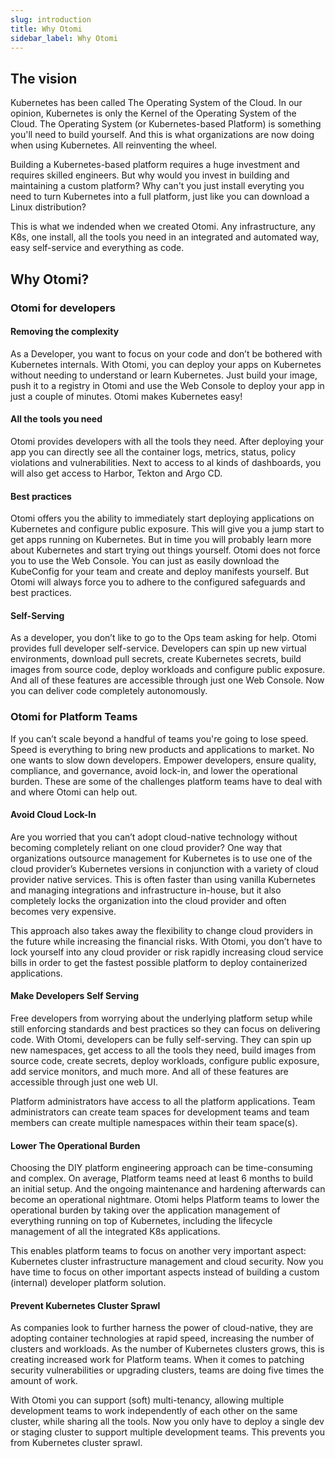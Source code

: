 ```yaml
---
slug: introduction
title: Why Otomi
sidebar_label: Why Otomi
---
```


## The vision
Kubernetes has been called The Operating System of the Cloud. In our opinion, Kubernetes is only the Kernel of the Operating System of the Cloud. The Operating System (or Kubernetes-based Platform) is something you'll need to build yourself. And this is what organizations are now doing when using Kubernetes. All reinventing the wheel.

Building a Kubernetes-based platform requires a huge investment and requires skilled engineers. But why would you invest in building and maintaining a custom platform? Why can't you just install everyting you need to turn Kubernetes into a full platform, just like you can download a Linux distribution? 

This is what we indended when we created Otomi. Any infrastructure, any K8s, one install, all the tools you need in an integrated and automated way, easy self-service and everything as code.

## Why Otomi?

### Otomi for developers

#### Removing the complexity
As a Developer, you want to focus on your code and don’t be bothered with Kubernetes internals. With Otomi, you can deploy your apps on Kubernetes without needing to understand or learn Kubernetes. Just build your image, push it to a registry in Otomi and use the Web Console to deploy your app in just a couple of minutes. Otomi makes Kubernetes easy!

#### All the tools you need
Otomi provides developers with all the tools they need. After deploying your app you can directly see all the container logs, metrics, status, policy violations and vulnerabilities. Next to access to al kinds of dashboards, you will also get access to Harbor, Tekton and Argo CD. 

#### Best practices
Otomi offers you the ability to immediately start deploying applications on Kubernetes and configure public exposure. This will give you a jump start to get apps running on Kubernetes. But in time you will probably learn more about Kubernetes and start trying out things yourself. Otomi does not force you to use the Web Console. You can just as easily download the KubeConfig for your team and create and deploy manifests yourself. But Otomi will always force you to adhere to the configured safeguards and best practices.

#### Self-Serving
As a developer, you don’t like to go to the Ops team asking for help. Otomi provides full developer self-service. Developers can spin up new virtual environments, download pull secrets, create Kubernetes secrets, build images from source code, deploy workloads and configure public exposure. And all of these features are accessible through just one Web Console. Now you can deliver code completely autonomously.

### Otomi for Platform Teams
If you can’t scale beyond a handful of teams you're going to lose speed. Speed is everything to bring new products and applications to market. No one wants to slow down developers. Empower developers, ensure quality, compliance, and governance, avoid lock-in, and lower the operational burden. These are some of the challenges platform teams have to deal with and where Otomi can help out.

#### Avoid Cloud Lock-In
Are you worried that you can’t adopt cloud-native technology without becoming completely reliant on one cloud provider? One way that organizations outsource management for Kubernetes is to use one of the cloud provider’s Kubernetes versions in conjunction with a variety of cloud provider native services. This is often faster than using vanilla Kubernetes and managing integrations and infrastructure in-house, but it also completely locks the organization into the cloud provider and often becomes very expensive.

This approach also takes away the flexibility to change cloud providers in the future while increasing the financial risks. With Otomi, you don’t have to lock yourself into any cloud provider or risk rapidly increasing cloud service bills in order to get the fastest possible platform to deploy containerized applications.

#### Make Developers Self Serving
Free developers from worrying about the underlying platform setup while still enforcing standards and best practices so they can focus on delivering code. With Otomi, developers can be fully self-serving. They can spin up new namespaces, get access to all the tools they need, build images from source code, create secrets, deploy workloads, configure public exposure, add service monitors, and much more. And all of these features are accessible through just one web UI.

Platform administrators have access to all the platform applications. Team administrators can create team spaces for development teams and team members can create multiple namespaces within their team space(s).

#### Lower The Operational Burden
Choosing the DIY platform engineering approach can be time-consuming and complex. On average, Platform teams need at least 6 months to build an initial setup. And the ongoing maintenance and hardening afterwards can become an operational nightmare. Otomi helps Platform teams to lower the operational burden by taking over the application management of everything running on top of Kubernetes, including the lifecycle management of all the integrated K8s applications.

This enables platform teams to focus on another very important aspect: Kubernetes cluster infrastructure management and cloud security. Now you have time to focus on other important aspects instead of building a custom (internal) developer platform solution.

#### Prevent Kubernetes Cluster Sprawl
As companies look to further harness the power of cloud-native, they are adopting container technologies at rapid speed, increasing the number of clusters and workloads. As the number of Kubernetes clusters grows, this is creating increased work for Platform teams. When it comes to patching security vulnerabilities or upgrading clusters, teams are doing five times the amount of work.

With Otomi you can support (soft) multi-tenancy, allowing multiple development teams to work independently of each other on the same cluster, while sharing all the tools. Now you only have to deploy a single dev or staging cluster to support multiple development teams. This prevents you from Kubernetes cluster sprawl.